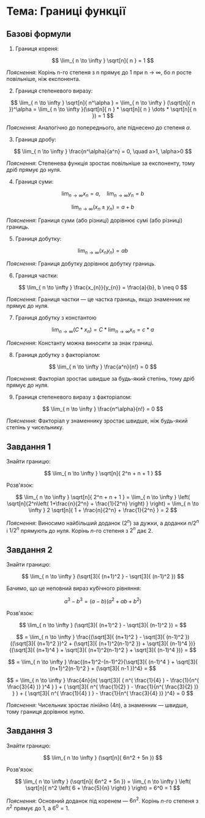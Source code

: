 # Тема: Границі функції

## Базові формули

1. Границя кореня: 
   
$$ 
\lim_{ n \to \infty } \sqrt[n]{ n } = 1 
$$

*Пояснення*: Корінь n-го степеня з n прямує до 1 при n → ∞, бо $n$ росте повільніше, ніж експонента.

2. Границя степеневого виразу:
   
$$
\lim_{ n \to \infty } \sqrt[n]{ n^\alpha } = \lim_{ n \to \infty } (\sqrt[n]{ n })^\alpha = \lim_{ n \to \infty }(\sqrt[n]{ n } * \sqrt[n]{ n } \dots * \sqrt[n]{ n }) = 1
$$

*Пояснення*: Аналогічно до попереднього, але піднесено до степеня $\alpha$.

3. Границя дробу:

$$
\lim_{ n \to \infty } \frac{n^\alpha}{a^n} = 0, \quad a>1, \alpha>0
$$

*Пояснення*: Степенева функція зростає повільніше за експоненту, тому дріб прямує до нуля.

4. Границя суми:

$$
\lim_{ n \to \infty } x_{n} = a, \quad \lim_{ n \to \infty }y_{n}  = b
$$

$$
\lim_{ n \to \infty } (x_{n}\pm y_{n}) = a+b
$$

*Пояснення*: Границя суми (або різниці) дорівнює сумі (або різниці) границь.

5. Границя добутку:

$$
\lim_{ n \to \infty } (x_{n} y_{n}) = a b
$$

*Пояснення*: Границя добутку дорівнює добутку границь.

6. Границя частки:

$$
\lim_{ n \to \infty } \frac{x_{n}}{y_{n}} = \frac{a}{b}, b \neq 0
$$

*Пояснення*: Границя частки — це частка границь, якщо знаменник не прямує до нуля.

7. Границя добутку з константою

$$
\lim_{ n \to \infty } (C * x_{n}) = C*\lim_{ n \to \infty } x_{n} = c*a
$$

*Пояснення*: Константу можна виносити за знак границі.

8. Границя добутку з факторіалом:

$$
\lim_{ n \to \infty } \frac{a^n}{n!} = 0
$$

*Пояснення*: Факторіал зростає швидше за будь-який степінь, тому дріб прямує до нуля.

9. Границя степеневого виразу з факторіалом:

$$
\lim_{ n \to \infty } \frac{n^\alpha}{n!} = 0
$$

*Пояснення*: Факторіал у знаменнику зростає швидше, ніж будь-який степінь у чисельнику.

## Завдання 1

Знайти границю:

$$
\lim_{ n \to \infty } \sqrt[n]{ 2^n + n + 1 }
$$

Розв'язок:

$$
\lim_{ n \to \infty } \sqrt[n]{ 2^n + n + 1 } = \lim_{ n \to \infty } \left( \sqrt[n]{2^n\left( 1+\frac{n}{2^n} + \frac{1}{2^n} \right)  } \right) = \lim_{ n \to \infty } 2 \sqrt[n]{ 1 + \frac{n}{2^n} + \frac{1}{2^n} } = 2
$$

*Пояснення*: Виносимо найбільший доданок ($2^n$) за дужки, а доданки $n/2^n$ і $1/2^n$ прямують до нуля. Корінь $n$-го степеня з $2^n$ дає $2$.

## Завдання 2

Знайти границю:

$$
\lim_{ n \to \infty } (\sqrt[3]{ (n+1)^2 } - \sqrt[3]{ (n-1)^2 })
$$

Бачимо, що це неповний вираз кубічного рівняння:

$$
a^3-b^3 = (a-b)(a^2 + ab + b^2)
$$

Розв'язок:

$$
\lim_{ n \to \infty } (\sqrt[3]{ (n+1)^2 } - \sqrt[3]{ (n-1)^2 }) = 
$$

$$
= \lim_{ n \to \infty } \frac{(\sqrt[3]{ (n+1)^2 } - \sqrt[3]{ (n-1)^2 })((\sqrt[3]{ (n+1)^2 })^2 + (\sqrt[3]{ (n+1)^2(n-1)^2 }) + \sqrt[3]{ (n-1)^4 })}{(\sqrt[3]{ (n+1)^4 } + \sqrt[3]{ (n+1)^2(n-1)^2 } + \sqrt[3]{ (n-1)^4 })} =
$$

$$
= \lim_{ n \to \infty } \frac{(n+1)^2-(n-1)^2}{\sqrt[3]{ (n-1)^4 } + \sqrt[3]{ (n+1)^2(n-1)^2 } + (\sqrt[3]{ n-1 })^4} = 
$$

$$
= \lim_{ n \to \infty } \frac{4n}{n( \sqrt[3]{ ( n^( \frac{1}{4} ) - \frac{1}{n^( \frac{3}{4} )} )^4 } ) + ( \sqrt[3]{ n^( \frac{1}{2} ) - \frac{1}{n^( \frac{3}{2} )} } ) + ( \sqrt[3]{ n^( \frac{1}{4} ) } - \frac{1}{n^( \frac{3}{4} )} )^4} = 0
$$

*Пояснення*: Чисельник зростає лінійно ($4n$), а знаменник — швидше, тому границя дорівнює нулю.

## Завдання 3

Знайти границю:

$$
\lim_{ n \to \infty } (\sqrt[n]{ 6n^2 + 5n })
$$

Розв'язок:

$$
\lim_{ n \to \infty } (\sqrt[n]{ 6n^2 + 5n }) = \lim_{ n \to \infty } \left( \sqrt[n]{ n^2 \left( 6 + \frac{5}{n} \right) } \right) = 6^0 = 1
$$

*Пояснення*: Основний доданок під коренем — $6n^2$. Корінь $n$-го степеня з $n^2$ прямує до $1$, а $6^0 = 1$.
